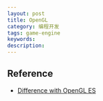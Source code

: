 ```yaml
---
layout: post
title: OpenGL
category: 编程开发
tags: game-engine
keywords: 
description: 
---
```


 

## Reference

* [Difference with OpenGL ES](http://wiki.maemo.org/OpenGL-ES)






